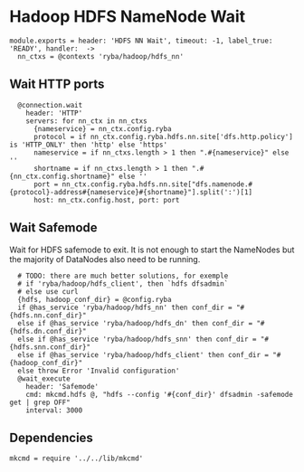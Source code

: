 
# Hadoop HDFS NameNode Wait

    module.exports = header: 'HDFS NN Wait', timeout: -1, label_true: 'READY', handler:  ->
      nn_ctxs = @contexts 'ryba/hadoop/hdfs_nn'

## Wait HTTP ports

      @connection.wait
        header: 'HTTP'
        servers: for nn_ctx in nn_ctxs
          {nameservice} = nn_ctx.config.ryba
          protocol = if nn_ctx.config.ryba.hdfs.nn.site['dfs.http.policy'] is 'HTTP_ONLY' then 'http' else 'https'
          nameservice = if nn_ctxs.length > 1 then ".#{nameservice}" else ''
          shortname = if nn_ctxs.length > 1 then ".#{nn_ctx.config.shortname}" else ''
          port = nn_ctx.config.ryba.hdfs.nn.site["dfs.namenode.#{protocol}-address#{nameservice}#{shortname}"].split(':')[1]
          host: nn_ctx.config.host, port: port

## Wait Safemode

Wait for HDFS safemode to exit. It is not enough to start the NameNodes but the
majority of DataNodes also need to be running.

      # TODO: there are much better solutions, for exemple
      # if 'ryba/hadoop/hdfs_client', then `hdfs dfsadmin`
      # else use curl
      {hdfs, hadoop_conf_dir} = @config.ryba      
      if @has_service 'ryba/hadoop/hdfs_nn' then conf_dir = "#{hdfs.nn.conf_dir}"
      else if @has_service 'ryba/hadoop/hdfs_dn' then conf_dir = "#{hdfs.dn.conf_dir}"
      else if @has_service 'ryba/hadoop/hdfs_snn' then conf_dir = "#{hdfs.snn.conf_dir}"
      else if @has_service 'ryba/hadoop/hdfs_client' then conf_dir = "#{hadoop_conf_dir}"
      else throw Error 'Invalid configuration'
      @wait_execute
        header: 'Safemode'
        cmd: mkcmd.hdfs @, "hdfs --config '#{conf_dir}' dfsadmin -safemode get | grep OFF"
        interval: 3000

## Dependencies

    mkcmd = require '../../lib/mkcmd'
